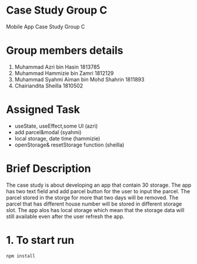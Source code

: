 # Case Study Group C
Mobile App Case Study Group C

# Group members details

1. Muhammad Azri bin Hasin 1813785
2. Muhammad Hammizie bin Zamri 1812129
3. Muhammad Syahmi Aiman bin Mohd Shahrin 1811893
4. Chairiandita Sheilla 1810502

# Assigned Task
- useState, useEffect,some UI (azri)
- add parcel&modal (syahmi)
- local storage, date time (hammizie)
- openStorage& resetStorage function (sheilla)

# Brief Description

The case study is about developing an app that contain 30 storage. The app has two text field and add parcel button for the user to input the parcel.
The parcel stored in the storge for more that two days will be removed. The parcel that has different house number will be stored in different storage slot.
The app alos has local storage which mean that the storage data will still available even after the user refresh the app.

# 1. To start run
``` npm install ```

